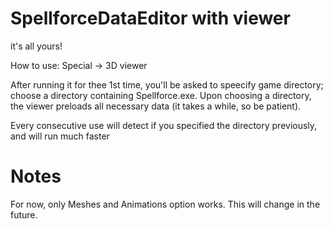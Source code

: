 # SpellforceDataEditor with viewer
it's all yours!

How to use: Special -> 3D viewer

After running it for thee 1st time, you'll be asked to speecify game directory; choose a directory containing Spellforce.exe. Upon choosing a directory, the viewer preloads all necessary data (it takes a while, so be patient).

Every consecutive use will detect if you specified the directory previously, and will run much faster

# Notes
For now, only Meshes and Animations option works. This will change in the future.
